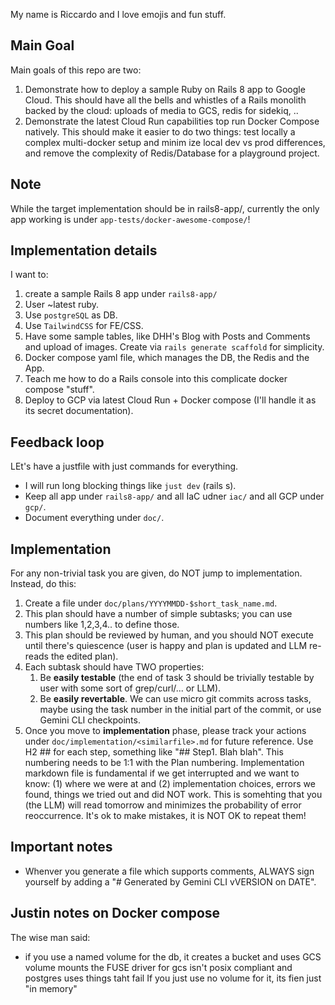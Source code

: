 My name is Riccardo and I love emojis and fun stuff.

## Main Goal

Main goals of this repo are two:

1. Demonstrate how to deploy a sample Ruby on Rails 8 app to Google Cloud. This should have all the bells and whistles of a Rails monolith backed by the cloud: uploads of media to GCS, redis for sidekiq, ..
2. Demonstrate the latest Cloud Run capabilities top run Docker Compose natively. This should make it easier to do two things: test locally a complex multi-docker setup and minim ize local dev vs prod differences, and remove the complexity of Redis/Database for a playground project.

## Note

While the target implementation should be in rails8-app/,
currently the only app working is under `app-tests/docker-awesome-compose/`!

## Implementation details

I want to:
1. create a sample Rails 8 app under `rails8-app/`
2. User ~latest ruby.
3. Use `postgreSQL` as DB.
4. Use `TailwindCSS` for FE/CSS.
5. Have some sample tables, like DHH's Blog with Posts and Comments and upload of images. Create via `rails generate scaffold` for simplicity.
6. Docker compose yaml file, which manages the DB, the Redis and the App.
7. Teach me how to do a Rails console into this complicate docker compose "stuff".
8. Deploy to GCP via latest Cloud Run + Docker compose (I'll handle it as its secret documentation).

## Feedback loop

LEt's have a justfile with just commands for everything.
* I will run long blocking things like `just dev` (rails s).
* Keep all app under `rails8-app/` and all IaC udner `iac/` and all GCP under `gcp/`.
* Document everything under `doc/`.

## Implementation

For any non-trivial task you are given, do NOT jump to implementation. Instead, do this:

1. Create a file under `doc/plans/YYYYMMDD-$short_task_name.md`.
2. This plan should have a number of simple subtasks; you can use numbers like 1,2,3,4.. to define those.
3. This plan should be reviewed by human, and you should NOT execute until there's quiescence (user is happy and plan is updated and LLM re-reads the edited plan).
4. Each subtask should have TWO properties:
   1. Be **easily testable** (the end of task 3 should be trivially testable by user with some sort of grep/curl/... or LLM).
   2. Be **easily revertable**. We can use micro git commits across tasks, maybe using the task number in the initial part of the commit, or use Gemini CLI checkpoints.
5. Once you move to **implementation** phase, please track your actions under
   `doc/implementation/<similarfile>.md` for future reference. Use H2 ## for each step, something like "## Step1. Blah blah". This numbering needs to be 1:1 with the Plan numbering. Implementation markdown file is fundamental if we get interrupted and we want to know: (1) where we were at and (2) implementation choices, errors we found,
   things we tried out and did NOT work. This is somehting that you (the LLM) will read tomorrow
   and minimizes the probability of error reoccurrence. It's ok to make mistakes, it is NOT OK to repeat them!

## Important notes

* Whenver you generate a file which supports comments, ALWAYS sign yourself by adding a "# Generated by Gemini CLI vVERSION on DATE".


## Justin notes on Docker compose

The wise man said:
* if you use a named volume for the db, it creates a bucket and uses GCS volume mounts
the FUSE driver for gcs isn't posix compliant
and postgres uses things taht fail
If you just use no volume for it, its fien
just "in memory"
